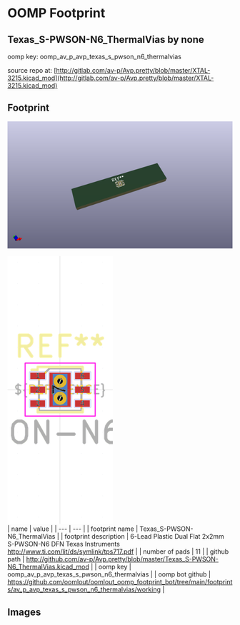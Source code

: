 # OOMP Footprint  
## Texas_S-PWSON-N6_ThermalVias  by none  
  
oomp key: oomp_av_p_avp_texas_s_pwson_n6_thermalvias  
  
source repo at: [http://gitlab.com/av-p/Avp.pretty/blob/master/XTAL-3215.kicad_mod](http://gitlab.com/av-p/Avp.pretty/blob/master/XTAL-3215.kicad_mod)  
## Footprint  
  
[![working_kicad_pcb_3d.png](working_kicad_pcb_3d_600.png)](working_kicad_pcb_3d.png)  
  
[![working.png](working_600.png)](working.png)  
| name | value | 
| --- | --- | 
| footprint name | Texas_S-PWSON-N6_ThermalVias | 
| footprint description | 6-Lead Plastic Dual Flat 2x2mm S-PWSON-N6 DFN Texas Instruments http://www.ti.com/lit/ds/symlink/tps717.pdf | 
| number of pads | 11 | 
| github path | http://github.com/av-p/Avp.pretty/blob/master/Texas_S-PWSON-N6_ThermalVias.kicad_mod | 
| oomp key | oomp_av_p_avp_texas_s_pwson_n6_thermalvias | 
| oomp bot github | https://github.com/oomlout/oomlout_oomp_footprint_bot/tree/main/footprints/av_p_avp_texas_s_pwson_n6_thermalvias/working | 
## Images  
